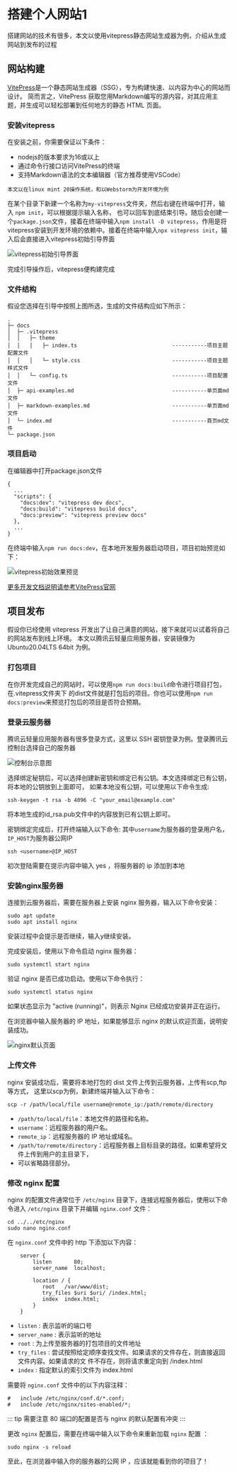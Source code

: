 # 搭建个人网站1

搭建网站的技术有很多，本文以使用vitepress静态网站生成器为例，介绍从生成网站到发布的过程

## 网站构建

[VitePress](https://vitepress.dev/)是一个静态网站生成器（SSG），专为构建快速、以内容为中心的网站而设计。
简而言之，VitePress 获取您用Markdown编写的源内容，对其应用主题，并生成可以轻松部署到任何地方的静态 HTML 页面。

### 安装vitepress

在安装之前，你需要保证以下条件：

- nodejs的版本要求为16或以上
- 通过命令行接口访问VitePress的终端
- 支持Markdown语法的文本编辑器（官方推荐使用VSCode）

`本文以在linux mint 20操作系统，和以Webstorm为开发环境为例`

在某个目录下新建一个名称为`my-vitepress`文件夹，然后右键在终端中打开，输入 `npm init`，可以根据提示输入名称，
也可以回车到底结束引导。随后会创建一个`package.json`文件，接着在终端中输入`npm install -D vitepress`，作用是将
vitepress安装到开发环境的依赖中。接着在终端中输入`npx vitepress init`，输入后会直接进入vitepress初始引导界面

![vitepress初始引导界面](./images/vitepress-init.jpg)

完成引导操作后，vitepress便构建完成

### 文件结构

假设您选择在引导中按照上图所选，生成的文件结构应如下所示：

```
.
├─ docs
│  ├─ .vitepress
│  │   ├─ theme
│  │   │   ├─ index.ts                              -----------项目主题配置文件
│  │   │   └─ style.css                             -----------项目主题样式文件
│  │   └─ config.ts                                 -----------项目配置文件
│  ├─ api-examples.md                               -----------单页面md文件
│  ├─ markdown-examples.md                          -----------单页面md文件
│  └─ index.md                                      -----------首页md文件
└─ package.json
```

### 项目启动

在编辑器中打开package.json文件

```
{
  ...
  "scripts": {
    "docs:dev": "vitepress dev docs",
    "docs:build": "vitepress build docs",
    "docs:preview": "vitepress preview docs"
  },
  ...
}
```
在终端中输入`npm run docs:dev`，在本地开发服务器启动项目，项目初始预览如下：

![vitepress初始效果预览](./images/vitepress.png)

[更多开发文档说明请参考VitePress官网](https://vitepress.dev/guide/what-is-vitepress)

## 项目发布

假设你已经使用 vitepress 开发出了让自己满意的网站，接下来就可以试着将自己的网站发布到线上环境。
本文以腾讯云轻量应用服务器，安装镜像为 Ubuntu20.04LTS 64bit 为例。

### 打包项目

在你开发完成自己的网站时，可以使用`npm run docs:build`命令进行项目打包，在.vitepress文件夹下
的dist文件就是打包后的项目。你也可以使用`npm run docs:preview`来预览打包后的项目是否符合预期。

### 登录云服务器

腾讯云轻量应用服务器有很多登录方式，这里以 SSH 密钥登录为例。登录腾讯云控制台选择自己的服务器

![控制台示意图](./images/tencent-console.png)

选择绑定秘钥后，可以选择创建新密钥和绑定已有公钥。本文选择绑定已有公钥，将本地的公钥放到上面即可，
如果本地没有公钥，可以使用以下命令生成:

```shell
ssh-keygen -t rsa -b 4096 -C "your_email@example.com"
```
将本地生成的id_rsa.pub文件中的内容放到已有公钥上即可。

密钥绑定完成后，打开终端输入以下命令: 其中`username`为服务器的登录用户名，`IP_HOST`为服务器公网IP

```shell
ssh <username>@IP_HOST
```
初次登陆需要在提示内容中输入 yes ，将服务器的 ip 添加到本地

### 安装nginx服务器

连接到云服务器后，需要在服务器上安装 nginx 服务器，输入以下命令安装：

```shell
sudo apt update
sudo apt install nginx
```
安装过程中会提示是否继续，输入y继续安装。

完成安装后，使用以下命令启动 nginx 服务器：

```shell
sudo systemctl start nginx
```

验证 nginx 是否已成功启动。使用以下命令执行：

```shell
sudo systemctl status nginx
```
如果状态显示为 "active (running)"，则表示 Nginx 已经成功安装并正在运行。

在浏览器中输入服务器的 IP 地址，如果能够显示 nginx 的默认欢迎页面，说明安装成功。

![nginx默认页面](./images/nginx.png)

### 上传文件

nginx 安装成功后，需要将本地打包的 dist 文件上传到云服务器，上传有scp,ftp等方式，
这里以scp为例，新建终端并输入以下命令：

```shell
scp -r /path/local/file username@remote_ip:/path/remote/directory
```
- `/path/to/local/file`：本地文件的路径和名称。
- `username`：远程服务器的用户名。
- `remote_ip`：远程服务器的 IP 地址或域名。
- `/path/to/remote/directory`：远程服务器上目标目录的路径。如果希望将文件上传到用户的主目录下，
- 可以省略路径部分。

### 修改 nginx 配置

nginx 的配置文件通常位于 `/etc/nginx` 目录下，连接远程服务器后，使用以下命令进入 `/etc/nginx` 
目录下并编辑 `nginx.conf` 文件：

```shell
cd ../../etc/nginx
sudo nano nginx.conf
```
在 `nginx.conf` 文件中的 http 下添加以下内容：

```
    server {
        listen       80;
        server_name  localhost;

        location / {
           root   /var/www/dist;
           try_files $uri $uri/ /index.html;
           index  index.html;
        }
    }
```
- `listen` : 表示监听的端口号
- `server_name` : 表示监听的地址
- `root` : 为上传至服务器的打包项目的文件地址
- `try_files` : 尝试按照给定顺序查找文件。如果请求的文件存在，则直接返回文件内容。如果请求的文
件不存在，则将请求重定向到 /index.html
- `index` : 指定默认的索引文件为 index.html

需要将 `nginx.conf` 文件中的以下内容注释：

```
#	include /etc/nginx/conf.d/*.conf;
#	include /etc/nginx/sites-enabled/*;
```
::: tip
需要注意 80 端口的配置是否与 nginx 的默认配置有冲突
:::

更改 `nginx` 配置后，需要在终端中输入以下命令来重新加载 `nginx` 配置 ：
```shell
sudo nginx -s reload
```
至此，在浏览器中输入你的服务器的公网 IP ，应该就能看到你的项目了！
